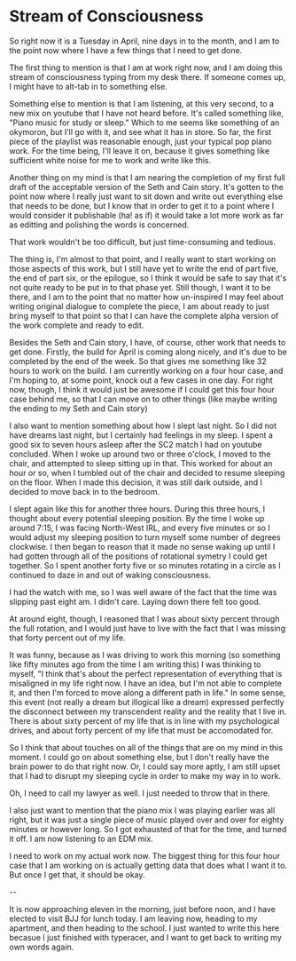 # Stream of Consciousness
So right now it is a Tuesday in April, nine days in to the month, and I am to
the point now where I have a few things that I need to get done.

The first thing to mention is that I am at work right now, and I am doing this
stream of consciousness typing from my desk there. If someone comes up, I might
have to alt-tab in to something else.

Something else to mention is that I am listening, at this very second, to a new
mix on youtube that I have not heard before. It's called something like, "Piano
music for study or sleep." Which to me seems like something of an okymoron, but
I'll go with it, and see what it has in store. So far, the first piece of the
playlist was reasonable enough, just your typical pop piano work. For the time
being, I'll leave it on, because it gives something like sufficient white noise
for me to work and write like this.

Another thing on my mind is that I am nearing the completion of my first full
draft of the acceptable version of the Seth and Cain story. It's gotten to the
point now where I really just want to sit down and write out everything else
that needs to be done, but I know that in order to get it to a point where I
would consider it publishable (ha! as if) it would take a lot more work as far
as editting and polishing the words is concerned.

That work wouldn't be too difficult, but just time-consuming and tedious.

The thing is, I'm almost to that point, and I really want to start working on
those aspects of this work, but I still have yet to write the end of part five,
the end of part six, or the epilogue, so I think it would be safe to say that
it's not quite ready to be put in to that phase yet. Still though, I want it to
be there, and I am to the point that no matter how un-inspired I may feel about
writing original dialogue to complete the piece, I am about ready to just bring
myself to that point so that I can have the complete alpha version of the work
complete and ready to edit.

Besides the Seth and Cain story, I have, of course, other work that needs to
get done. Firstly, the build for April is coming along nicely, and it's due to
be completed by the end of the week. So that gives me something like 32 hours
to work on the build. I am currently working on a four hour case, and I'm
hoping to, at some point, knock out a few cases in one day. For right now,
though, I think it would just be awesome if I could get this four hour case
behind me, so that I can move on to other things (like maybe writing the ending
to my Seth and Cain story)

I also want to mention something about how I slept last night. So I did not
have dreams last night, but I certainly had feelings in my sleep. I spent a
good six to seven hours asleep after the SC2 match I had on youtube concluded.
When I woke up around two or three o'clock, I moved to the chair, and attempted
to sleep sitting up in that. This worked for about an hour or so, when I
tumbled out of the chair and decided to resume sleeping on the floor. When I
made this decision, it was still dark outside, and I decided to move back in to
the bedroom.

I slept again like this for another three hours. During this three hours, I
thought about every potential sleeping position. By the time I woke up around
7:15, I was facing North-West IRL, and every five minutes or so I would adjust
my sleeping position to turn myself some number of degrees clockwise. I then
began to reason that it made no sense waking up until I had gotten through all
of the positions of rotational symetry I could get together. So I spent another
forty five or so minutes rotating in a circle as I continued to daze in and out
of waking consciousness.

I had the watch with me, so I was well aware of the fact that the time was
slipping past eight am. I didn't care. Laying down there felt too good.

At around eight, though, I reasoned that I was about sixty percent through the
full rotation, and I would just have to live with the fact that I was missing
that forty percent out of my life.

It was funny, because as I was driving to work this morning (so something like
fifty minutes ago from the time I am writing this) I was thinking to myself, "I
think that's about the perfect representation of everything that is misaligned
in my life right now. I have an idea, but I'm not able to complete it, and then
I'm forced to move along a different path in life." In some sense, this event
(not really a dream but illogical like a dream) expressed perfectly the
disconnect between my transcendent reality and the reality that I live in.
There is about sixty percent of my life that is in line with my psychological
drives, and about forty percent of my life that must be accomodated for.

So I think that about touches on all of the things that are on my mind in this
moment. I could go on about something else, but I don't really have the brain
power to do that right now. Or, I could say more aptly, I am still upset that I
had to disrupt my sleeping cycle in order to make my way in to work.

Oh, I need to call my lawyer as well. I just needed to throw that in there.

I also just want to mention that the piano mix I was playing earlier was all
right, but it was just a single piece of music played over and over for eighty
minutes or however long. So I got exhausted of that for the time, and turned it
off. I am now listening to an EDM mix.

I need to work on my actual work now. The biggest thing for this four hour case
that I am working on is actually getting data that does what I want it to. But
once I get that, it should be okay.

--

It is now approaching eleven in the morning, just before noon, and I have
elected to visit BJJ for lunch today. I am leaving now, heading to my
apartment, and then heading to the school. I just wanted to write this here
becasue I just finished with typeracer, and I want to get back to writing my
own words again.



